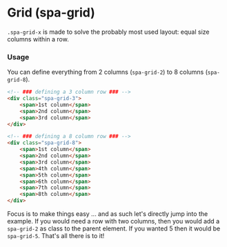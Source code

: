 # Grid (spa-grid)
`.spa-grid-x` is made to solve the probably most used layout: equal size columns within a row.

### Usage
You can define everything from 2 columns (`spa-grid-2`) to 8 columns (`spa-grid-8`).
```html
<!-- ### defining a 3 column row ### -->
<div class="spa-grid-3">
    <span>1st column</span>
    <span>2nd column</span>
    <span>3rd column</span>
</div>

<!-- ### defining a 8 column row ### -->
<div class="spa-grid-8">
    <span>1st column</span>
    <span>2nd column</span>
    <span>3rd column</span>
    <span>4th column</span>
    <span>5th column</span>
    <span>6th column</span>
    <span>7th column</span>
    <span>8th column</span>
</div>
```
Focus is to make things easy ... and as such let's directly jump into the example. If you would need a row with two columns, then you would add a `spa-grid-2` as class to the parent element. If you wanted 5 then it would be `spa-grid-5`. That's all there is to it!